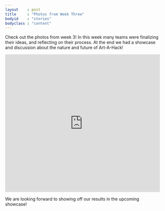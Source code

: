 ```yaml
---
layout    : post
title     : "Photos from Week Three"
bodyid    : "stories"
bodyclass : "content"
---
```

Check out the photos from week 3! In this week many teams were finalizing their ideas, and reflecting on their process. At the end we had a showcase and discussion about the nature and future of Art-A-Hack!

<iframe src="https://www.flickr.com/photos/125924023@N07/14688020036/in/set-72157645868332093/player/" width="100%" style="min-height: 450px;" frameborder="0" allowfullscreen webkitallowfullscreen mozallowfullscreen oallowfullscreen msallowfullscreen></iframe>

We are looking forward to showing off our results in the upcoming showcase!

<!--excerpt-ends-->